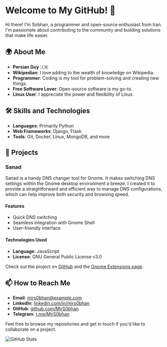 # Welcome to My GitHub! 👋

Hi there! I'm Sobhan, a programmer and open-source enthusiast from Iran. I'm passionate about contributing to the community and building solutions that make life easier.

## 🌍 About Me

- **Persian Guy** 🇮🇷
- **Wikipedian**: I love adding to the wealth of knowledge on Wikipedia.
- **Programmer**: Coding is my tool for problem-solving and creating new things.
- **Free Software Lover**: Open-source software is my go-to.
- **Linux User**: I appreciate the power and flexibility of Linux.

## 🛠️ Skills and Technologies

- **Languages**: Primarily Python
- **Web Frameworks**: Django, Flask
- **Tools**: Git, Docker, Linux, MongoDB, and more

## 🚀 Projects

### Sanad
Sanad is a handy DNS changer tool for Gnome. It makes switching DNS settings within the Gnome desktop environment a breeze. I created it to provide a straightforward and efficient way to manage DNS configurations, which can help improve both security and browsing speed.

#### Features
- Quick DNS switching
- Seamless integration with Gnome Shell
- User-friendly interface

#### Technologies Used
- **Language**: JavaScript
- **License**: GNU General Public License v3.0

Check out the project on [GitHub](https://github.com/MirS0bhan/sanad) and the [Gnome Extensions page](https://extensions.gnome.org/extension/7861/sanad/).

## 📫 How to Reach Me

- **Email**: mirs0bhan@example.com
- **LinkedIn**: [linkedin.com/in/mirs0bhan](https://www.linkedin.com/in/mirs0bhan)
- **GitHub**: [github.com/MirS0bhan](https://github.com/MirS0bhan)
- **Telegram**: [t.me/MirS0bhan](https://t.me/MirSobhan)

Feel free to browse my repositories and get in touch if you'd like to collaborate on a project.

![GitHub Stats](https://github-readme-stats.vercel.app/api?username=MirS0bhan&show_icons=true&theme=radical)

